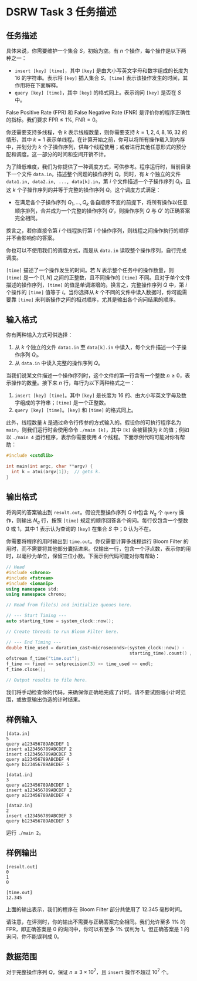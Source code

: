 # DSRW Task 3 任务描述
## 任务描述

具体来说，你需要维护一个集合 $S$，初始为空。有 $n$ 个操作，每个操作是以下两种之一：

- `insert [key] [time]`，其中 `[key]` 是由大小写英文字母和数字组成的长度为 16 的字符串。表示将 `[key]` 插入集合 $S$。`[time]` 表示该操作发生的时间，其作用将在下面解释。
- `query [key] [time]`，其中 `[key]` 的格式同上。表示询问 `[key]` 是否在 $S$ 中。

False Positive Rate (FPR) 和 False Negative Rate (FNR) 是评价你的程序正确性的指标。我们要求 $\textrm{FPR} \le 1\%$, $\textrm{FNR} = 0$。

你还需要支持多线程，令 $k$ 表示线程数量，则你需要支持 $k = 1, 2, 4, 8, 16, 32$ 的情形，其中 $k = 1$ 表示单线程。在计算开始之前，你可以将所有操作载入到内存中，并划分为 $k$ 个子操作序列，供每个线程使用；或者进行其他任意形式的预分配和调度。这一部分的时间和空间开销不计。

为了降低难度，我们为你提供了一种调度方式，可供参考。程序运行时，当前目录下一个文件 `data.in`，描述整个问题的操作序列 $Q$。同时，有 $k$ 个独立的文件 `data1.in, data2.in, ..., data[k].in`，第 $i$ 个文件描述一个子操作序列 $Q_i$，且这 $k$ 个子操作序列的并等于完整的操作序列 $Q$。这个调度方式满足：

- 在满足各个子操作序列 $Q_1, \ldots, Q_k$ 各自顺序不变的前提下，将所有操作以任意顺序排列，合并成为一个完整的操作序列 $Q'$，则操作序列 $Q$ 与 $Q'$ 的正确答案完全相同。

换言之，若你直接令第 $i$ 个线程执行第 $i$ 个操作序列，则线程之间操作执行的顺序并不会影响你的答案。

你也可以不使用我们的调度方式，而是从 `data.in` 读取整个操作序列，自行完成调度。

`[time]` 描述了一个操作发生的时间。若 $N$ 表示整个任务中的操作数量，则 `[time]` 是一个 $[1, N]$ 之间的正整数，且不同操作的 `[time]` 不同。且对于单个文件描述的操作序列，`[time]` 的值是单调递增的。换言之，完整操作序列 $Q$ 中，第 $i$ 个操作的 `[time]` 值等于 $i$。当你选择从 $k$ 个不同的文件中读入数据时，你可能需要靠 `[time]` 来判断操作之间的相对顺序，尤其是输出各个询问结果的顺序。

## 输入格式

你有两种输入方式可供选择：
1. 从 $k$ 个独立的文件 `data1.in` 至 `data[k].in` 中读入，每个文件描述一个子操作序列 $Q_i$。
2. 从 `data.in` 中读入完整的操作序列 $Q$。

当我们说某文件描述一个操作序列时，这个文件的第一行含有一个整数 $n \ge 0$，表示操作的数量。接下来 $n$ 行，每行为以下两种格式之一：
1. `insert [key] [time]`。其中 `[key]` 是长度为 16 的、由大小写英文字母及数字组成的字符串；`[time]` 是一个正整数。
2. `query [key] [time]`。`[key]` 和 `[time]` 的格式同上。

此外，线程数量 $k$ 是通过命令行传参的方式输入的。假设你的可执行程序名为 `main`，则我们运行时会使用命令 `./main [k]`，其中 `[k]` 会被替换为 $k$ 的值；例如以 `./main 4` 运行程序，表示你需要使用 4 个线程。下面示例代码可能对你有帮助：

```C++
#include <cstdlib>

int main(int argc, char **argv) {
  int k = atoi(argv[1]);  // gets k.
}
```

## 输出格式

将询问的答案输出到 `result.out`。假设完整操作序列 $Q$ 中包含 $N_q$ 个 `query` 操作，则输出 $N_q$ 行，按照 `[time]` 规定的顺序回答各个询问。每行仅包含一个整数 0 或 1，其中 1 表示认为查询的 `[key]` 在集合 $S$ 中；0 认为不在。

你需要将程序的用时输出到 `time.out`。你仅需要计算多线程运行 Bloom Filter 的用时，而不需要将其他部分囊括进来。仅输出一行，包含一个浮点数，表示你的用时，以毫秒为单位，保留三位小数。下面示例代码可能对你有帮助：

```C++
// Head
#include <chrono>
#include <fstream>
#include <iomanip>
using namespace std;
using namespace chrono;

// Read from file(s) and initialize queues here.

// --- Start Timing ---
auto starting_time = system_clock::now();

// Create threads to run Bloom Filter here.

// --- End Timing ---
double time_used = duration_cast<microseconds>(system_clock::now() -
                                               starting_time).count() / 1e3;
ofstream f_time("time.out");
f_time << fixed << setprecision(3) << time_used << endl;
f_time.close();

// Output results to file here.
```

我们将手动检查你的代码，来确保你正确地完成了计时。请不要试图缩小计时范围，或故意输出伪造的计时结果。

## 样例输入

```
[data.in]
5
query a123456789ABCDEF 1
insert a123456789ABCDEF 2
insert c123456789ABCDEF 3
query a123456789ABCDEF 4
query b123456789ABCDEF 5

[data1.in]
3
query a123456789ABCDEF 1
insert a123456789ABCDEF 2
query a123456789ABCDEF 4

[data2.in]
2
insert c123456789ABCDEF 3
query b123456789ABCDEF 5
```

运行 `./main 2`。

## 样例输出

```
[result.out]
0
1
0

[time.out]
12.345
```

上面的输出表示，我们的程序在 Bloom Filter 部分共使用了 12.345 毫秒时间。

请注意，在评测时，你的输出不需要与正确答案完全相同。我们允许至多 1% 的 FPR，即正确答案是 0 的询问中，你可以有至多 1% 误判为 1。但正确答案是 1 的询问，你不能误判成 0。

## 数据范围

对于完整操作序列 $Q$，保证 $n \le 3 \times 10^7$，且 `insert` 操作不超过 $10^7$ 个。
